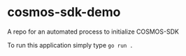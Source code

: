 # cosmos-sdk-demo
A repo for an automated process to initialize COSMOS-SDK 

To run this application simply type `go run .`